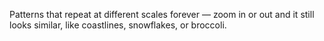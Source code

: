 Patterns that repeat at different scales forever — zoom in or out and it still looks similar, like coastlines, snowflakes, or broccoli.
